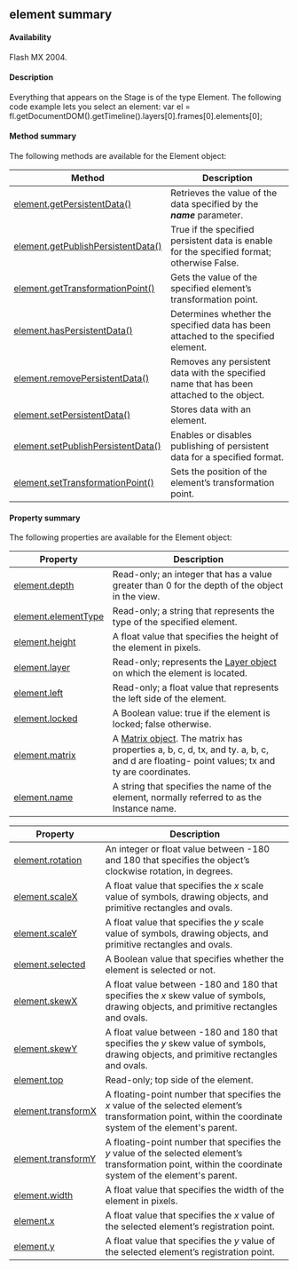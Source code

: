 ## element summary

#### Availability

Flash MX 2004.

#### Description

Everything that appears on the Stage is of the type Element. The following code example lets you select an element:
var el = fl.getDocumentDOM().getTimeline().layers\[0\].frames\[0\].elements\[0\];

#### Method summary

The following methods are available for the Element object:

| **Method**                                          | **Description**                                                                            |
|-----------------------------------------------------|--------------------------------------------------------------------------------------------|
| [element.getPersistentData()](#!wielmic/developers-animatesdk-docs/test/Element_object/element2.md)        | Retrieves the value of the data specified by the ***name*** parameter.                     |
| [element.getPublishPersistentData()](#!wielmic/developers-animatesdk-docs/test/Element_object/element3.md) | True if the specified persistent data is enable for the specified format; otherwise False. |
| [element.getTransformationPoint()](#!wielmic/developers-animatesdk-docs/test/Element_object/element4.md)   | Gets the value of the specified element’s transformation point.                            |
| [element.hasPersistentData()](#!wielmic/developers-animatesdk-docs/test/Element_object/element5.md)        | Determines whether the specified data has been attached to the specified element.          |
| [element.removePersistentData()](#!wielmic/developers-animatesdk-docs/test/Element_object/elemen12.md)     | Removes any persistent data with the specified name that has been attached to the object.  |
| [element.setPersistentData()](#!wielmic/developers-animatesdk-docs/test/Element_object/elemen17.md)        | Stores data with an element.                                                               |
| [element.setPublishPersistentData()](#!wielmic/developers-animatesdk-docs/test/Element_object/elemen18.md) | Enables or disables publishing of persistent data for a specified format.                  |
| [element.setTransformationPoint()](#!wielmic/developers-animatesdk-docs/test/Element_object/elemen19.md)   | Sets the position of the element’s transformation point.                                   |

#### Property summary

The following properties are available for the Element object:

| **Property**                         | **Description**                                                                                                                                           |
|--------------------------------------|-----------------------------------------------------------------------------------------------------------------------------------------------------------|
| [element.depth](#!wielmic/developers-animatesdk-docs/test/Element_object/element.md)      | Read-only; an integer that has a value greater than 0 for the depth of the object in the view.                                                            |
| [element.elementType](#!wielmic/developers-animatesdk-docs/test/Element_object/element1.md) | Read-only; a string that represents the type of the specified element.                                                                                    |
| [element.height](#!wielmic/developers-animatesdk-docs/test/Element_object/element6.md)      | A float value that specifies the height of the element in pixels.                                                                                         |
| [element.layer](#!wielmic/developers-animatesdk-docs/test/Element_object/element7.md)       | Read-only; represents the [Layer object](#!wielmic/developers-animatesdk-docs/test/Layer_object/layer_summary.md) on which the element is located.                                                                  |
| [element.left](#!wielmic/developers-animatesdk-docs/test/Element_object/element8.md)        | Read-only; a float value that represents the left side of the element.                                                                                    |
| [element.locked](#!wielmic/developers-animatesdk-docs/test/Element_object/element9.md)      | A Boolean value: true if the element is locked; false otherwise.                                                                                          |
| [element.matrix](#!wielmic/developers-animatesdk-docs/test/Element_object/elemen10.md)      | A [Matrix object](#!wielmic/developers-animatesdk-docs/test/Matrix_object/matrix_summary.md). The matrix has properties a, b, c, d, tx, and ty. a, b, c, and d are floating- point values; tx and ty are coordinates. |
| [element.name](#!wielmic/developers-animatesdk-docs/test/Element_object/elemen11.md)        | A string that specifies the name of the element, normally referred to as the Instance name.                                                               |

| **Property**                        | **Description**                                                                                                                                            |
|-------------------------------------|------------------------------------------------------------------------------------------------------------------------------------------------------------|
| [element.rotation](#!wielmic/developers-animatesdk-docs/test/Element_object/elemen13.md)   | An integer or float value between -180 and 180 that specifies the object’s clockwise rotation, in degrees.                                                 |
| [element.scaleX](#!wielmic/developers-animatesdk-docs/test/Element_object/elemen14.md)     | A float value that specifies the *x* scale value of symbols, drawing objects, and primitive rectangles and ovals.                                          |
| [element.scaleY](#!wielmic/developers-animatesdk-docs/test/Element_object/elemen15.md)     | A float value that specifies the *y* scale value of symbols, drawing objects, and primitive rectangles and ovals.                                          |
| [element.selected](#!wielmic/developers-animatesdk-docs/test/Element_object/elemen16.md)   | A Boolean value that specifies whether the element is selected or not.                                                                                     |
| [element.skewX](#!wielmic/developers-animatesdk-docs/test/Element_object/elemen20.md)      | A float value between -180 and 180 that specifies the *x* skew value of symbols, drawing objects, and primitive rectangles and ovals.                      |
| [element.skewY](#!wielmic/developers-animatesdk-docs/test/Element_object/elemen21.md)      | A float value between -180 and 180 that specifies the *y* skew value of symbols, drawing objects, and primitive rectangles and ovals.                      |
| [element.top](#!wielmic/developers-animatesdk-docs/test/Element_object/elemen22.md)        | Read-only; top side of the element.                                                                                                                        |
| [element.transformX](#!wielmic/developers-animatesdk-docs/test/Element_object/elemen23.md) | A floating-point number that specifies the *x* value of the selected element’s transformation point, within the coordinate system of the element's parent. |
| [element.transformY](#!wielmic/developers-animatesdk-docs/test/Element_object/elemen24.md) | A floating-point number that specifies the *y* value of the selected element’s transformation point, within the coordinate system of the element's parent. |
| [element.width](#!wielmic/developers-animatesdk-docs/test/Element_object/elemen25.md)      | A float value that specifies the width of the element in pixels.                                                                                           |
| [element.x](#!wielmic/developers-animatesdk-docs/test/Element_object/elemen26.md)          | A float value that specifies the *x* value of the selected element’s registration point.                                                                   |
| [element.y](#!wielmic/developers-animatesdk-docs/test/Element_object/elemen27.md)          | A float value that specifies the *y* value of the selected element’s registration point.                                                                   |

<span id="element.depth" class="anchor"></span>

